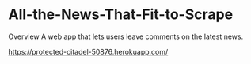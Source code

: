 # All-the-News-That-Fit-to-Scrape
Overview
A web app that lets users leave comments on the latest news.


https://protected-citadel-50876.herokuapp.com/
